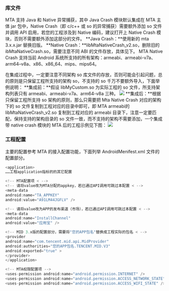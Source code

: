 ### 库文件
MTA 支持 Java 和 Native 异常捕获，其中 Java Crash 模块默认集成在 MTA 主体 jar 包中，Native Crash（即 c/c++ 或 so 的异常捕获）需要额外添加 so 文件并调用 API 启用，若您的工程涉及到 Native 编码，建议打开上 Native Crash 模块，否则不需要额外添加这部分的文件。
**Java Crash：**使用新的 mta 3.x.x.jar 替换旧版。
**Native Crash：**libMtaNativeCrash_v2.so，删除旧的 ibMtaNativeCrash.so，需要注意不同 ABI 的文件存放，具体见下。
MTA Native Crash 支持当前 Android 系统所支持的所有架构：armeabi、armeabi-v7a、arm64–v8a、x86、x86_64、mips、mips64。

在集成过程中，一定要注意不同架构 so 库文件的存放，否则可能会引起问题，总的原则是只保留工程所支持的架构 so，不支持的 so 千万不要额外导入，下面举例说明：
**集成前：**假设 libMyCustom.so 为实际工程的 so 文件，所支持架构列表只有 armeabi、armeabi-v7a、arm64-v8a 三种。
![](http://imgcache.tcecqpoc.fsphere.cn/image/developer.qq.com/wiki/mta/imgs/20170524174726_30894.png)
**集成后：**根据只保留工程所支持 so 架构的原则，那么只需要把 Mta Native Crash 对应的架构下的 so 文件复制到工程对应的目录中即可，即 MTA armeabi的libMtaNativeCrash_v2.so 复制到工程对应的 armeabi 目录下，注意一定要匹配，保持支持的架构目录的 so 文件一致，而不支持的架构不需要添加，一个集成带 native crash 模块的 MTA 后的工程示例见下图：
![](http://imgcache.tcecqpoc.fsphere.cn/image/developer.qq.com/wiki/mta/imgs/20170524174741_17213.png)
### 工程配置

主要的配置参考 MTA 的接入配置功能，下面列举 AndroidMenifest.xml 文件的配置部分。

```java
<application>
……工程application指标的的其它配置

<!-- MTA配置项 < -->
<!-- 请将value改为MTA分配的appkey，若已通过API调用可跳过本配置 < -->
<meta-data
android:name="TA_APPKEY"
android:value="A91LM44JGFLV" />

<!-- 请将value改为APP的发布渠道（市场），若已通过API调用可跳过本配置 < -->
<meta-data
android:name="InstallChannel"
android:value="应用宝" />

<!-- MID 3.x版的配置部分，需要将"您的APP包名"替换成工程实际的包名 < -->
<provider
android:name="com.tencent.mid.api.MidProvider"
android:authorities="您的APP包名.TENCENT.MID.V3"
android:exported="true" >
</provider>
</application>

<!-- MTA权限配置项 -->
<uses-permission android:name="android.permission.INTERNET" />
<uses-permission android:name="android.permission.ACCESS_NETWORK_STATE" />
<uses-permission android:name="android.permission.ACCESS_WIFI_STATE" />
```